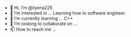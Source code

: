 - 👋 Hi, I’m @ilyena225
- 👀 I’m interested in ... Learning how to software engineer.
- 🌱 I’m currently learning ... C++
- 💞️ I’m looking to collaborate on ...
- 📫 How to reach me ...

<!---
ilyena225/ilyena225 is a ✨ special ✨ repository because its `README.md` (this file) appears on your GitHub profile.
You can click the Preview link to take a look at your changes.
--->
